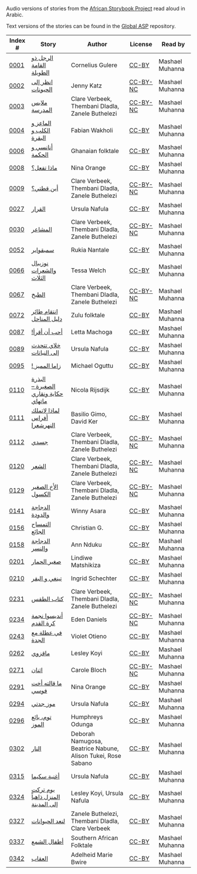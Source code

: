 Audio versions of stories from the [African Storybook Project](http://africanstorybook.org) read aloud in Arabic.

Text versions of the stories can be found in the [Global ASP](https://github.com/global-asp/global-asp) repository.

Index # | Story | Author | License | Read by
------- | ----- | ------ | ------- | -------
[0001](https://github.com/global-asp/gasp-audio/tree/master/ar/0001_الرجل-ذو-القامة-الطويلة) | [الرجل ذو القامة الطويلة](https://github.com/global-asp/global-asp/blob/master/ar/0001_الرجل-ذو-القامة-الطويلة.md) | Cornelius Gulere | [CC-BY](https://creativecommons.org/licenses/by/3.0/) | Mashael Muhanna
[0002](https://github.com/global-asp/gasp-audio/tree/master/ar/0002_انظر-إلى-الحيونات) | [انظر إلى الحيونات](https://github.com/global-asp/global-asp/blob/master/ar/0002_انظر-إلى-الحيونات.md) | Jenny Katz | [CC-BY-NC](https://creativecommons.org/licenses/by-nc/3.0/) | Mashael Muhanna
[0003](https://github.com/global-asp/gasp-audio/tree/master/ar/0003_ملابس-المدرسة) | [ملابس المدرسة](https://github.com/global-asp/global-asp/blob/master/ar/0003_ملابس-المدرسة.md) | Clare Verbeek, Thembani Dladla, Zanele Buthelezi | [CC-BY-NC](https://creativecommons.org/licenses/by-nc/3.0/) | Mashael Muhanna
[0004](https://github.com/global-asp/gasp-audio/tree/master/ar/0004_الماعز-و-الكلب-و-البقرة) | [الماعز و الكلب و البقرة](https://github.com/global-asp/global-asp/blob/master/ar/0004_الماعز-و-الكلب-و-البقرة.md) | Fabian Wakholi | [CC-BY](https://creativecommons.org/licenses/by/3.0/) | Mashael Muhanna
[0006](https://github.com/global-asp/gasp-audio/tree/master/ar/0006_أنانسي-و-الحكمة) | [أنانسي و الحكمة](https://github.com/global-asp/global-asp/blob/master/ar/0006_أنانسي-و-الحكمة.md) | Ghanaian folktale | [CC-BY](https://creativecommons.org/licenses/by/3.0/) | Mashael Muhanna
[0008](https://github.com/global-asp/gasp-audio/tree/master/ar/0008_ماذا-تفعل؟) | [ماذا تفعل؟](https://github.com/global-asp/global-asp/blob/master/ar/0008_ماذا-تفعل؟.md) | Nina Orange | [CC-BY](https://creativecommons.org/licenses/by/3.0/) | Mashael Muhanna
[0009](https://github.com/global-asp/gasp-audio/tree/master/ar/0009_أين-قطتي؟) | [أين قطتي؟](https://github.com/global-asp/global-asp/blob/master/ar/0009_أين-قطتي؟.md) | Clare Verbeek, Thembani Dladla, Zanele Buthelezi | [CC-BY-NC](https://creativecommons.org/licenses/by-nc/3.0/) | Mashael Muhanna
[0027](https://github.com/global-asp/gasp-audio/tree/master/ar/0027_القرار) | [القرار](https://github.com/global-asp/global-asp/blob/master/ar/0027_القرار.md) | Ursula Nafula | [CC-BY](https://creativecommons.org/licenses/by/3.0/) | Mashael Muhanna
[0030](https://github.com/global-asp/gasp-audio/tree/master/ar/0030_المشاعر) | [المشاعر](https://github.com/global-asp/global-asp/blob/master/ar/0030_المشاعر.md) | Clare Verbeek, Thembani Dladla, Zanele Buthelezi | [CC-BY-NC](https://creativecommons.org/licenses/by-nc/3.0/) | Mashael Muhanna
[0052](https://github.com/global-asp/gasp-audio/tree/master/ar/0052_سمبقواير) | [سمبقواير](https://github.com/global-asp/global-asp/blob/master/ar/0052_سمبقواير.md) | Rukia Nantale | [CC-BY](https://creativecommons.org/licenses/by/3.0/) | Mashael Muhanna
[0066](https://github.com/global-asp/gasp-audio/tree/master/ar/0066_نوزيبال-والشعرات-الثلاث) | [نوزيبال والشعرات الثلاث](https://github.com/global-asp/global-asp/blob/master/ar/0066_نوزيبال-والشعرات-الثلاث.md) | Tessa Welch | [CC-BY](https://creativecommons.org/licenses/by/3.0/) | Mashael Muhanna
[0067](https://github.com/global-asp/gasp-audio/tree/master/ar/0067_الطبخ) | [الطبخ](https://github.com/global-asp/global-asp/blob/master/ar/0067_الطبخ.md) | Clare Verbeek, Thembani Dladla, Zanele Buthelezi | [CC-BY-NC](https://creativecommons.org/licenses/by-nc/3.0/) | Mashael Muhanna
[0072](https://github.com/global-asp/gasp-audio/tree/master/ar/0072_انتقام-طائر-دليل-المناحل) | [انتقام طائر دليل المناحل](https://github.com/global-asp/global-asp/blob/master/ar/0072_انتقام-طائر-دليل-المناحل.md) | Zulu folktale | [CC-BY](https://creativecommons.org/licenses/by/3.0/) | Mashael Muhanna
[0087](https://github.com/global-asp/gasp-audio/tree/master/ar/0087_-أحب-أن-أقرأ) | [!أحب أن أقرأ](https://github.com/global-asp/global-asp/blob/master/ar/0087_-أحب-أن-أقرأ.md) | Letta Machoga | [CC-BY](https://creativecommons.org/licenses/by/3.0/) | Mashael Muhanna
[0089](https://github.com/global-asp/gasp-audio/tree/master/ar/0089_خلاي-تتحدث-إلى-النباتات) | [خلاي تتحدث إلى النباتات](https://github.com/global-asp/global-asp/blob/master/ar/0089_خلاي-تتحدث-إلى-النباتات.md) | Ursula Nafula | [CC-BY](https://creativecommons.org/licenses/by/3.0/) | Mashael Muhanna
[0095](https://github.com/global-asp/gasp-audio/tree/master/ar/0095_-زاما-المميز) | [! زاما المميز](https://github.com/global-asp/global-asp/blob/master/ar/0095_-زاما-المميز.md) | Michael Oguttu | [CC-BY](https://creativecommons.org/licenses/by/3.0/) | Mashael Muhanna
[0110](https://github.com/global-asp/gasp-audio/tree/master/ar/0110_البذرة-الصغيرة-حكاية-ونقاري-ماتهاي) | [البذرة الصغيرة – حكاية ونقاري ماتهاي](https://github.com/global-asp/global-asp/blob/master/ar/0110_البذرة-الصغيرة-حكاية-ونقاري-ماتهاي.md) | Nicola Rijsdijk | [CC-BY](https://creativecommons.org/licenses/by/3.0/) | Mashael Muhanna
[0111](https://github.com/global-asp/gasp-audio/tree/master/ar/0111_لماذا-لاتملك-أفراس-النهرشعرا) | [لماذا لاتملك أفراس النهرشعرا](https://github.com/global-asp/global-asp/blob/master/ar/0111_لماذا-لاتملك-أفراس-النهرشعرا.md) | Basilio Gimo, David Ker | [CC-BY](https://creativecommons.org/licenses/by/3.0/) | Mashael Muhanna
[0112](https://github.com/global-asp/gasp-audio/tree/master/ar/0112_جسدي) | [جسدي](https://github.com/global-asp/global-asp/blob/master/ar/0112_جسدي.md) | Clare Verbeek, Thembani Dladla, Zanele Buthelezi | [CC-BY-NC](https://creativecommons.org/licenses/by-nc/3.0/) | Mashael Muhanna
[0120](https://github.com/global-asp/gasp-audio/tree/master/ar/0120_الشعر) | [الشعر](https://github.com/global-asp/global-asp/blob/master/ar/0120_الشعر.md) | Clare Verbeek, Thembani Dladla, Zanele Buthelezi | [CC-BY-NC](https://creativecommons.org/licenses/by-nc/3.0/) | Mashael Muhanna
[0129](https://github.com/global-asp/gasp-audio/tree/master/ar/0129_الأخ-الصغير-الكسول) | [الأخ الصغير الكسول](https://github.com/global-asp/global-asp/blob/master/ar/0129_الأخ-الصغير-الكسول.md) | Clare Verbeek, Thembani Dladla, Zanele Buthelezi | [CC-BY-NC](https://creativecommons.org/licenses/by-nc/3.0/) | Mashael Muhanna
[0141](https://github.com/global-asp/gasp-audio/tree/master/ar/0141_-الدجاجة-والدودة-) | [الدجاجة والدودة](https://github.com/global-asp/global-asp/blob/master/ar/0141_-الدجاجة-والدودة-.md) | Winny Asara | [CC-BY](https://creativecommons.org/licenses/by/3.0/) | Mashael Muhanna
[0156](https://github.com/global-asp/gasp-audio/tree/master/ar/0156_التمساح-الجائع) | [التمساح الجائع](https://github.com/global-asp/global-asp/blob/master/ar/0156_التمساح-الجائع.md) | Christian G. | [CC-BY](https://creativecommons.org/licenses/by/3.0/) | Mashael Muhanna
[0158](https://github.com/global-asp/gasp-audio/tree/master/ar/0158_الدجاجة-والنسر) | [الدجاجة والنسر](https://github.com/global-asp/global-asp/blob/master/ar/0158_الدجاجة-والنسر.md) | Ann Nduku | [CC-BY](https://creativecommons.org/licenses/by/3.0/) | Mashael Muhanna
[0201](https://github.com/global-asp/gasp-audio/tree/master/ar/0201_صغير-الحمار) | [صغير الحمار](https://github.com/global-asp/global-asp/blob/master/ar/0201_صغير-الحمار.md) | Lindiwe Matshikiza | [CC-BY](https://creativecommons.org/licenses/by/3.0/) | Mashael Muhanna
[0210](https://github.com/global-asp/gasp-audio/tree/master/ar/0210_تينغي-و-البقر) | [تينغي و البقر](https://github.com/global-asp/global-asp/blob/master/ar/0210_تينغي-و-البقر.md) | Ingrid Schechter | [CC-BY](https://creativecommons.org/licenses/by/3.0/) | Mashael Muhanna
[0231](https://github.com/global-asp/gasp-audio/tree/master/ar/0231_كتاب-الطقس) | [كتاب الطقس](https://github.com/global-asp/global-asp/blob/master/ar/0231_كتاب-الطقس.md) | Clare Verbeek, Thembani Dladla, Zanele Buthelezi | [CC-BY-NC](https://creativecommons.org/licenses/by-nc/3.0/) | Mashael Muhanna
[0234](https://github.com/global-asp/gasp-audio/tree/master/ar/0234_أنديسوا-نجمة-كرة-القدم) | [أنديسوا نجمة كرة القدم](https://github.com/global-asp/global-asp/blob/master/ar/0234_أنديسوا-نجمة-كرة-القدم.md) | Eden Daniels | [CC-BY-NC](https://creativecommons.org/licenses/by-nc/3.0/) | Mashael Muhanna
[0243](https://github.com/global-asp/gasp-audio/tree/master/ar/0243_في-عطلة-مع-الجدة) | [في عطلة مع الجدة](https://github.com/global-asp/global-asp/blob/master/ar/0243_في-عطلة-مع-الجدة.md) | Violet Otieno | [CC-BY](https://creativecommons.org/licenses/by/3.0/) | Mashael Muhanna
[0262](https://github.com/global-asp/gasp-audio/tree/master/ar/0262_ماقزوي) | [ماقزوي](https://github.com/global-asp/global-asp/blob/master/ar/0262_ماقزوي.md) | Lesley Koyi | [CC-BY](https://creativecommons.org/licenses/by/3.0/) | Mashael Muhanna
[0271](https://github.com/global-asp/gasp-audio/tree/master/ar/0271_اثنان) | [اثنان](https://github.com/global-asp/global-asp/blob/master/ar/0271_اثنان.md) | Carole Bloch | [CC-BY-NC](https://creativecommons.org/licenses/by-nc/3.0/) | Mashael Muhanna
[0291](https://github.com/global-asp/gasp-audio/tree/master/ar/0291_ما-قالته-أخت-فوسي) | [ما قالته أخت فوسي](https://github.com/global-asp/global-asp/blob/master/ar/0291_ما-قالته-أخت-فوسي.md) | Nina Orange | [CC-BY](https://creativecommons.org/licenses/by/3.0/) | Mashael Muhanna
[0294](https://github.com/global-asp/gasp-audio/tree/master/ar/0294_موز-جدتي) | [موز جدتي](https://github.com/global-asp/global-asp/blob/master/ar/0294_موز-جدتي.md) | Ursula Nafula | [CC-BY](https://creativecommons.org/licenses/by/3.0/) | Mashael Muhanna
[0296](https://github.com/global-asp/gasp-audio/tree/master/ar/0296_توم،-بائع-الموز) | [توم، بائع الموز](https://github.com/global-asp/global-asp/blob/master/ar/0296_توم،-بائع-الموز.md) | Humphreys Odunga | [CC-BY](https://creativecommons.org/licenses/by/3.0/) | Mashael Muhanna
[0302](https://github.com/global-asp/gasp-audio/tree/master/ar/0302_النار) | [النار](https://github.com/global-asp/global-asp/blob/master/ar/0302_النار.md) | Deborah Namugosa, Beatrice Nabune, Alison Tukei, Rose Sabano | [CC-BY](https://creativecommons.org/licenses/by/3.0/) | Mashael Muhanna
[0315](https://github.com/global-asp/gasp-audio/tree/master/ar/0315_أغنية-سكيما) | [أغنية سكيما](https://github.com/global-asp/global-asp/blob/master/ar/0315_أغنية-سكيما.md) | Ursula Nafula | [CC-BY](https://creativecommons.org/licenses/by/3.0/) | Mashael Muhanna
[0324](https://github.com/global-asp/gasp-audio/tree/master/ar/0324_يوم-تركت-المنزل-ذاهبا-إلي-المدينة) | [يوم تركت المنزل ذاهباً إلى المدينة](https://github.com/global-asp/global-asp/blob/master/ar/0324_يوم-تركت-المنزل-ذاهبا-إلي-المدينة.md) | Lesley Koyi, Ursula Nafula | [CC-BY](https://creativecommons.org/licenses/by/3.0/) | Mashael Muhanna
[0327](https://github.com/global-asp/gasp-audio/tree/master/ar/0327_لنعد-الحيوانات) | [لنعد الحيوانات](https://github.com/global-asp/global-asp/blob/master/ar/0327_لنعد-الحيوانات.md) | Zanele Buthelezi, Thembani Dladla, Clare Verbeek | [CC-BY](https://creativecommons.org/licenses/by/3.0/) | Mashael Muhanna
[0337](https://github.com/global-asp/gasp-audio/tree/master/ar/0337_أطفال-الشمع) | [أطفال الشمع](https://github.com/global-asp/global-asp/blob/master/ar/0337_أطفال-الشمع.md) | Southern African Folktale | [CC-BY](https://creativecommons.org/licenses/by/3.0/) | Mashael Muhanna
[0342](https://github.com/global-asp/gasp-audio/tree/master/ar/0342_العقاب) | [العقاب](https://github.com/global-asp/global-asp/blob/master/ar/0342_العقاب.md) | Adelheid Marie Bwire | [CC-BY](https://creativecommons.org/licenses/by/3.0/) | Mashael Muhanna
